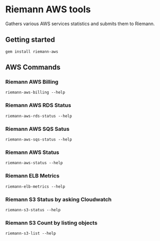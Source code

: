 # Riemann AWS tools

Gathers various AWS services statistics and submits them to Riemann.

## Getting started

```
gem install riemann-aws
```

## AWS Commands


### Riemann AWS Billing

```
riemann-aws-billing --help
```

### Riemann AWS RDS Status

```
riemann-aws-rds-status --help
```

### Riemann AWS SQS Satus

```
riemann-aws-sqs-status --help
```

### Riemann AWS Status

```
riemann-aws-status --help
```

### Riemann ELB Metrics

```
riemann-elb-metrics --help
```

### Riemann S3 Status by asking Cloudwatch

```
riemann-s3-status --help
```

### Riemann S3 Count by listing objects

```
riemann-s3-list --help
```
